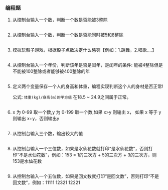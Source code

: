 ### 编程题

1. 从控制台输入一个数，判断一个数是否能被3整除

   ```

   ```

2. 从控制台输入一个数，判断一个数是否能同时被5和8整除

   ```python

   ```

3. 模拟玩骰子游戏，根据骰子点数决定什么惩罚【例如：1.跳舞，2.唱歌....】

   ```python

   ```

4. 从控制台输入一个年份，判断该年是否是闰年，是闰年的条件: 能被4整除但是不能被100整除或者能够被400整除的年

   ```python

   ```

5. 定义两个变量保存一个人的身高和体重，编程实现判断这个人的身材是否正常!

   公式: `体重(kg)/身高(m)的平方值` 在18.5 ~ 24.9之间属于正常。

   ```python

   ```

6. x 为 0-99 取一个数,y 为 0-199 取一个数,如果 x>y 则输出 x， 如果 x 等于 y 则输出 x+y，否则输出y

   ```python

   ```

7. 从控制台输入三个数，输出较大的值

   ```python

   ```

8. 从控制台输入一个三位数，如果是水仙花数就打印“是水仙花数”，否则打印“不是水仙花数”，例如：153 = 1的三次方 + 5的三次方 + 3的三次方，则153是水仙花数

   ```python

   ```

9. 从控制台输入一个五位数，如果是回文数就打印“是回文数”，否则打印“不是回文数”，例如：11111   12321   12221

   ```python

   ```
